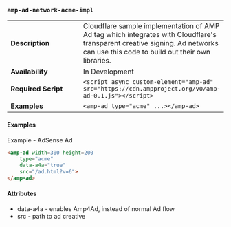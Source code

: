 <!---
Copyright 2016 Cloudflare. All Rights Reserved.

Licensed under the Apache License, Version 2.0 (the "License");
you may not use this file except in compliance with the License.
You may obtain a copy of the License at

      http://www.apache.org/licenses/LICENSE-2.0

Unless required by applicable law or agreed to in writing, software
distributed under the License is distributed on an "AS-IS" BASIS,
WITHOUT WARRANTIES OR CONDITIONS OF ANY KIND, either express or implied.
See the License for the specific language governing permissions and
limitations under the License.
-->

### <a name="amp-ad-network-acme-impl"></a> `amp-ad-network-acme-impl`

<table>
  <tr>
    <td width="40%"><strong>Description</strong></td>
    <td>Cloudflare sample implementation of AMP Ad tag which integrates with
    Cloudflare's transparent creative signing.  Ad networks can use this code
    to build out their own libraries.</td>
  </tr>
  <tr>
    <td width="40%"><strong>Availability</strong></td>
    <td>In Development</td>
  </tr>
  <tr>
    <td width="40%"><strong>Required Script</strong></td>
    <td><code>&lt;script async custom-element="amp-ad" src="https://cdn.ampproject.org/v0/amp-ad-0.1.js">&lt;/script></code></td>
  </tr>
  <tr>
    <td width="40%"><strong>Examples</strong></td>
    <td><code>&lt;amp-ad type="acme" ...>&lt;/amp-ad></code></td>
  </tr>
</table>

#### Examples
Example - AdSense Ad
```html
<amp-ad width=300 height=200
    type="acme"
    data-a4a="true"
    src="/ad.html?v=6">
</amp-ad>
```

#### Attributes

* data-a4a - enables Amp4Ad, instead of normal Ad flow
* src - path to ad creative
